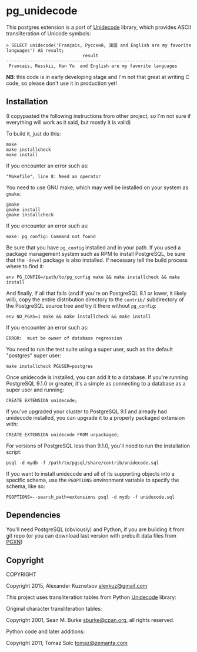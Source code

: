 pg_unidecode
============

This postgres extension is a port of [Unidecode](https://github.com/iki/unidecode) library, which provides ASCII transliteration of Unicode symbols:

    > SELECT unidecode('Français, Русский, 漢語 and English are my favorite languages') AS result;
                                 result                              
    -----------------------------------------------------------------
     Francais, Russkii, Han Yu  and English are my favorite languages
     
**NB**: this code is in early developing stage and I'm not that great at writing C code, so please don't use it in production yet!

Installation
------------

(I copypasted the following instructions from other project, so I'm not sure if everything will work as it said, but mostly it is valid)

To build it, just do this:

    make
    make installcheck
    make install

If you encounter an error such as:

    "Makefile", line 8: Need an operator

You need to use GNU make, which may well be installed on your system as
`gmake`:

    gmake
    gmake install
    gmake installcheck

If you encounter an error such as:

    make: pg_config: Command not found

Be sure that you have `pg_config` installed and in your path. If you used a
package management system such as RPM to install PostgreSQL, be sure that the
`-devel` package is also installed. If necessary tell the build process where
to find it:

    env PG_CONFIG=/path/to/pg_config make && make installcheck && make install

And finally, if all that fails (and if you're on PostgreSQL 8.1 or lower, it
likely will), copy the entire distribution directory to the `contrib/`
subdirectory of the PostgreSQL source tree and try it there without
`pg_config`:

    env NO_PGXS=1 make && make installcheck && make install

If you encounter an error such as:

    ERROR:  must be owner of database regression

You need to run the test suite using a super user, such as the default
"postgres" super user:

    make installcheck PGUSER=postgres
    
Once unidecode is installed, you can add it to a database. If you're running
PostgreSQL 9.1.0 or greater, it's a simple as connecting to a database as a
super user and running:

    CREATE EXTENSION unidecode;

If you've upgraded your cluster to PostgreSQL 9.1 and already had unidecode
installed, you can upgrade it to a properly packaged extension with:

    CREATE EXTENSION unidecode FROM unpackaged;

For versions of PostgreSQL less than 9.1.0, you'll need to run the
installation script:

    psql -d mydb -f /path/to/pgsql/share/contrib/unidecode.sql

If you want to install unidecode and all of its supporting objects into a specific
schema, use the `PGOPTIONS` environment variable to specify the schema, like
so:

    PGOPTIONS=--search_path=extensions psql -d mydb -f unidecode.sql

Dependencies
------------

You'll need PostgreSQL (obviously) and Python, if you are building it from git repo (or you can download last version with prebuilt data files from [PGXN](http://pgxn.org/dist/unidecode/))

Copyright
---------

COPYRIGHT

Copyright 2015, Alexander Kuznetsov <alexkuz@gmail.com>

This project uses transliteration tables from Python [Unidecode](https://github.com/iki/unidecode) library:

Original character transliteration tables:

Copyright 2001, Sean M. Burke <sburke@cpan.org>, all rights reserved.

Python code and later additions:

Copyright 2011, Tomaz Solc <tomaz@zemanta.com>
